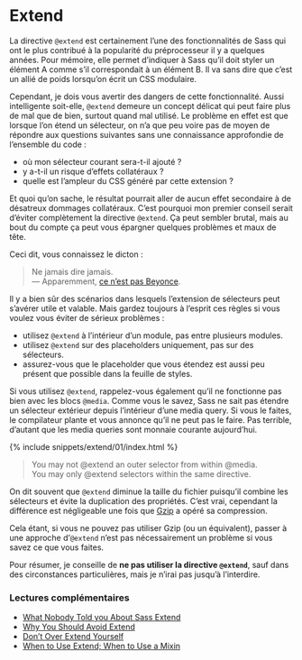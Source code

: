 
# Extend

La directive `@extend` est certainement l’une des fonctionnalités de Sass qui ont le plus contribué à la popularité du préprocesseur il y a quelques années. Pour mémoire, elle permet d’indiquer à Sass qu’il doit styler un élément A comme s’il correspondait à un élément B. Il va sans dire que c’est un allié de poids lorsqu’on écrit un CSS modulaire.

Cependant, je dois vous avertir des dangers de cette fonctionnalité. Aussi intelligente soit-elle, `@extend` demeure un concept délicat qui peut faire plus de mal que de bien, surtout quand mal utilisé. Le problème en effet est que lorsque l’on étend un sélecteur, on n’a que peu voire pas de moyen de répondre aux questions suivantes sans une connaissance approfondie de l’ensemble du code&nbsp;:

* où mon sélecteur courant sera-t-il ajouté&nbsp;?
* y a-t-il un risque d’effets collatéraux&nbsp;?
* quelle est l’ampleur du CSS généré par cette extension&nbsp;?

Et quoi qu’on sache, le résultat pourrait aller de aucun effet secondaire à de désatreux dommages collatéraux. C’est pourquoi mon premier conseil serait d’éviter complètement la directive `@extend`. Ça peut sembler brutal, mais au bout du compte ça peut vous épargner quelques problèmes et maux de tête.

Ceci dit, vous connaissez le dicton&nbsp;:

> Ne jamais dire jamais.<br>
> &mdash; Apparemment, [ce n’est pas Beyonce](https://github.com/HugoGiraudel/sass-guidelines/issues/31#issuecomment-69112419).

Il y a bien sûr des scénarios dans lesquels l’extension de sélecteurs peut s’avérer utile et valable.  Mais gardez toujours à l’esprit ces règles si vous voulez vous éviter de sérieux problèmes&nbsp;:

* utilisez `@extend` à l’intérieur d’un module, pas entre plusieurs modules.
* utilisez `@extend` sur des placeholders uniquement, pas sur des sélecteurs.
* assurez-vous que le placeholder que vous étendez est aussi peu présent que possible dans la feuille de styles.

Si vous utilisez `@extend`, rappelez-vous également qu’il ne fonctionne pas bien avec les blocs `@media`. Comme vous le savez, Sass ne sait pas étendre un sélecteur extérieur depuis l’intérieur d’une media query. Si vous le faites, le compilateur plante et vous annonce qu’il ne peut pas le faire. Pas terrible, d’autant que les media queries sont monnaie courante aujourd’hui.

{% include snippets/extend/01/index.html %}

> You may not @extend an outer selector from within @media.<br>
> You may only @extend selectors within the same directive.

<div class="note">
  <p>On dit souvent que <code>@extend</code> diminue la taille du fichier puisqu’il combine les sélecteurs et évite la duplication des propriétés. C’est vrai, cependant la différence est négligeable une fois que <a href="http://fr.wikipedia.org/wiki/Gzip">Gzip</a> a opéré sa compression.</p>
  <p>Cela étant, si vous ne pouvez pas utiliser Gzip (ou un équivalent), passer à une approche d’<code>@extend</code> n’est pas nécessairement un problème si vous savez ce que vous faites.</p>
</div>

Pour résumer, je conseille de **ne pas utiliser la directive `@extend`**, sauf dans des circonstances particulières, mais je n’irai pas jusqu’à l’interdire.

### Lectures complémentaires

* [What Nobody Told you About Sass Extend](http://www.sitepoint.com/sass-extend-nobody-told-you/)
* [Why You Should Avoid Extend](http://www.sitepoint.com/avoid-sass-extend/)
* [Don’t Over Extend Yourself](http://pressupinc.com/blog/2014/11/dont-overextend-yourself-in-sass/)
* [When to Use Extend; When to Use a Mixin](http://csswizardry.com/2014/11/when-to-use-extend-when-to-use-a-mixin/)

